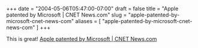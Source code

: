 +++
date = "2004-05-06T05:47:00-07:00"
draft = false
title = "Apple patented by Microsoft | CNET News.com"
slug = "apple-patented-by-microsoft-cnet-news-com"
aliases = [
	"apple-patented-by-microsoft-cnet-news-com"
]
+++
<p>This is great! <a href="http://news.com.com/2100-1008-5205574.html">Apple patented by Microsoft | CNET News.com</a></p><p></p>